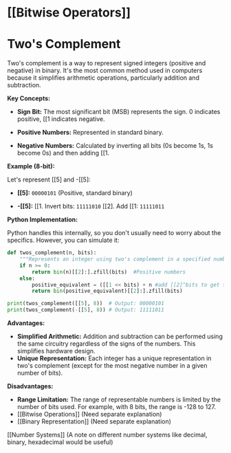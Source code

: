 # [[Bitwise Operators]]
# Two's Complement

Two's complement is a way to represent signed integers (positive and negative) in binary.  It's the most common method used in computers because it simplifies arithmetic operations, particularly addition and subtraction.

**Key Concepts:**

* **Sign Bit:** The most significant bit (MSB) represents the sign. 0 indicates positive, [[1 indicates negative.

* **Positive Numbers:**  Represented in standard binary.

* **Negative Numbers:** Calculated by inverting all bits (0s become 1s, 1s become 0s) and then adding [[1.

**Example (8-bit):**

Let's represent [[5] and -[[5]:

* **[[5]:** `00000101` (Positive, standard binary)

* **-[[5]:**
    [[1. Invert bits: `11111010`
    [[2]. Add [[1: `11111011`

**Python Implementation:**

Python handles this internally, so you don't usually need to worry about the specifics.  However, you can simulate it:

```python
def twos_complement(n, bits):
    """Represents an integer using two's complement in a specified number of bits."""
    if n >= 0:
        return bin(n)[[2]:].zfill(bits)  #Positive numbers
    else:
        positive_equivalent = ([[1 << bits) + n #add [[2]^bits to get the positive equivalent
        return bin(positive_equivalent)[[2]:].zfill(bits)

print(twos_complement([[5], 8))  # Output: 00000101
print(twos_complement(-[[5], 8)) # Output: 11111011

```

**Advantages:**

* **Simplified Arithmetic:** Addition and subtraction can be performed using the same circuitry regardless of the signs of the numbers.  This simplifies hardware design.
* **Unique Representation:**  Each integer has a unique representation in two's complement (except for the most negative number in a given number of bits).


**Disadvantages:**

* **Range Limitation:** The range of representable numbers is limited by the number of bits used.  For example, with 8 bits, the range is -128 to 127.
* [[Bitwise Operations]]  (Need separate explanation)
* [[Binary Representation]] (Need separate explanation)


[[Number Systems]] (A note on different number systems like decimal, binary, hexadecimal would be useful)

